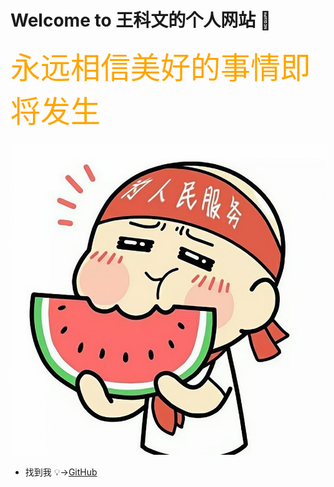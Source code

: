 # Welcome to 王科文的个人网站  &#x1F4C6;

<font face="宋体" color=orange size=8>永远相信美好的事情即将发生</font>

![img](img/my.jpeg "wow")




  
   



 
  
    
     
      
       
        
         
          
           
            
  
  
 
  
  
* 找到我 &#x1F4A1;→[GitHub](https://github.com/Wcowin"GitHub")
